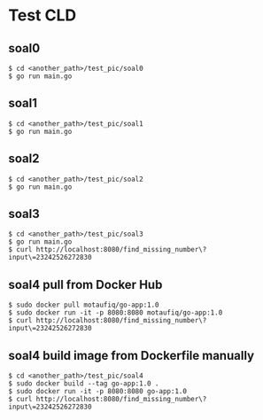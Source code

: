 # Test CLD

## soal0
```console
$ cd <another_path>/test_pic/soal0
$ go run main.go
```

## soal1
```console
$ cd <another_path>/test_pic/soal1
$ go run main.go
```

## soal2
```console
$ cd <another_path>/test_pic/soal2
$ go run main.go
```

## soal3
```console
$ cd <another_path>/test_pic/soal3
$ go run main.go
$ curl http://localhost:8080/find_missing_number\?input\=23242526272830
```

## soal4 pull from Docker Hub
```console
$ sudo docker pull motaufiq/go-app:1.0
$ sudo docker run -it -p 8080:8080 motaufiq/go-app:1.0
$ curl http://localhost:8080/find_missing_number\?input\=23242526272830
```

## soal4 build image from Dockerfile manually
```console
$ cd <another_path>/test_pic/soal4
$ sudo docker build --tag go-app:1.0 .
$ sudo docker run -it -p 8080:8080 go-app:1.0
$ curl http://localhost:8080/find_missing_number\?input\=23242526272830
```
    
